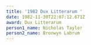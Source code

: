 ```yaml
---
title: '1982 Dux Litterarum '
date: 1982-11-30T22:07:12.671Z
award: Dux Litterarum
person1_name: Nicholas Taylor
person2_name: Bronwyn Labrum
---
```



